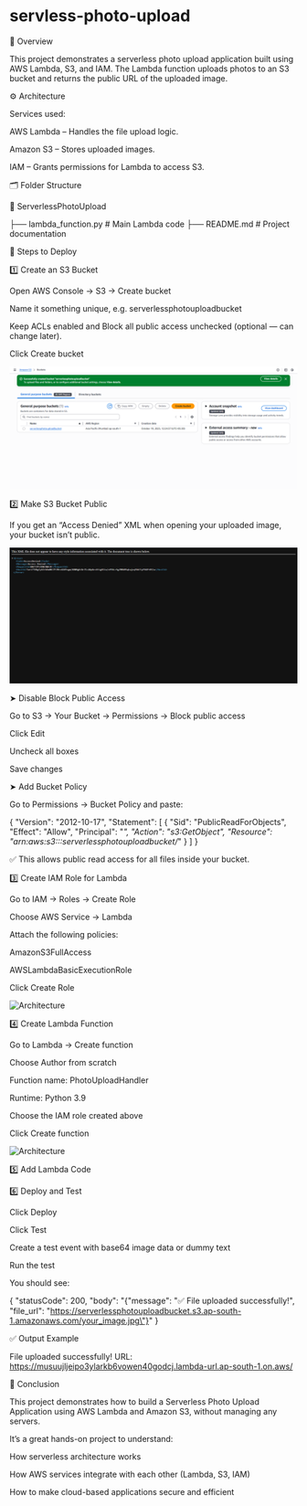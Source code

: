 # servless-photo-upload


🧩 Overview

This project demonstrates a serverless photo upload application built using AWS Lambda, S3, and IAM.
The Lambda function uploads photos to an S3 bucket and returns the public URL of the uploaded image.

⚙️ Architecture

Services used:

AWS Lambda – Handles the file upload logic.

Amazon S3 – Stores uploaded images.

IAM – Grants permissions for Lambda to access S3.

🗂 Folder Structure

📁 ServerlessPhotoUpload

 ├── lambda_function.py   # Main Lambda code
 ├── README.md            # Project documentation

🚀 Steps to Deploy

1️⃣ Create an S3 Bucket

Open AWS Console → S3 → Create bucket

Name it something unique, e.g. serverlessphotouploadbucket

Keep ACLs enabled and Block all public access unchecked (optional — can change later).

Click Create bucket

![Architecture](image/img-1.png)

2️⃣ Make S3 Bucket Public

If you get an “Access Denied” XML when opening your uploaded image, your bucket isn’t public.

![Architecture](image/img-2.png)

➤ Disable Block Public Access

Go to S3 → Your Bucket → Permissions → Block public access

Click Edit

Uncheck all boxes

Save changes

➤ Add Bucket Policy

Go to Permissions → Bucket Policy and paste:

{
  "Version": "2012-10-17",
  "Statement": [
     {
      "Sid": "PublicReadForObjects",
      "Effect": "Allow",
      "Principal": "*",
      "Action": "s3:GetObject",
      "Resource": "arn:aws:s3:::serverlessphotouploadbucket/*"
    }
  ]
}


✅ This allows public read access for all files inside your bucket.


3️⃣ Create IAM Role for Lambda

Go to IAM → Roles → Create Role

Choose AWS Service → Lambda

Attach the following policies:

AmazonS3FullAccess

AWSLambdaBasicExecutionRole

Click Create Role

![Architecture](images/img-3.png)

4️⃣ Create Lambda Function

Go to Lambda → Create function

Choose Author from scratch

Function name: PhotoUploadHandler

Runtime: Python 3.9

Choose the IAM role created above

Click Create function

![Architecture](images/img-4.png)

5️⃣ Add Lambda Code

6️⃣ Deploy and Test

Click Deploy

Click Test

Create a test event with base64 image data or dummy text

Run the test

You should see:

{
  "statusCode": 200,
  "body": "{\"message\": \"✅ File uploaded successfully!\", \"file_url\": \"https://serverlessphotouploadbucket.s3.ap-south-1.amazonaws.com/your_image.jpg\"}"
}




✅ Output Example

File uploaded successfully!
URL: https://musuujljeipo3ylarkb6vowen40godcj.lambda-url.ap-south-1.on.aws/

🏁 Conclusion

This project demonstrates how to build a Serverless Photo Upload Application using AWS Lambda and Amazon S3, without managing any servers.

It’s a great hands-on project to understand:

How serverless architecture works

How AWS services integrate with each other (Lambda, S3, IAM)

How to make cloud-based applications secure and efficient

